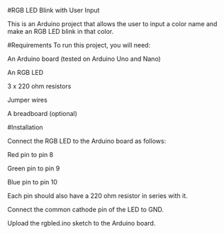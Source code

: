 #RGB LED Blink with User Input
 
 This is an Arduino project that allows the user to input a color name and make an RGB LED blink in that color.

#Requirements
To run this project, you will need:

  An Arduino board (tested on Arduino Uno and Nano)
  
  An RGB LED
  
  3 x 220 ohm resistors
  
  Jumper wires
  
  A breadboard (optional)
  
  #Installation
  
  Connect the RGB LED to the Arduino board as follows:
  
  Red pin to pin 8
  
  Green pin to pin 9
  
  Blue pin to pin 10
 
  Each pin should also have a 220 ohm resistor in series with it.
 
  Connect the common cathode pin of the LED to GND.
  
  Upload the rgbled.ino sketch to the Arduino board.

